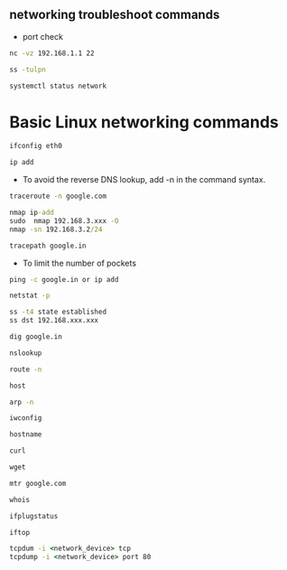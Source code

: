 ## networking troubleshoot commands

* port check

```bash
nc -vz 192.168.1.1 22
```
```bash
ss -tulpn
```

```bash
systemctl status network
```
# Basic Linux networking commands

```cmd
ifconfig eth0
```
```cmd
ip add
```

* To avoid the reverse DNS lookup, add -n in the command syntax.
```cmd
traceroute -n google.com
```

```cmd
nmap ip-add
sudo  nmap 192.168.3.xxx -O
nmap -sn 192.168.3.2/24
```

```cmd
tracepath google.in
```

* To limit the number of pockets
```cmd
ping -c google.in or ip add
```
```cmd
netstat -p
```
```cmd
ss -t4 state established
ss dst 192.168.xxx.xxx
```
```cmd
dig google.in
```
```cmd
nslookup 
```
```cmd
route -n
```
```cmd
host
```
```cmd
arp -n
```
```cmd
iwconfig 
```
```cmd
hostname 
```
```cmd
curl 
```
```cmd
wget 
```
```cmd
mtr google.com
```
```cmd
whois
```
```cmd
ifplugstatus
```
```cmd
iftop
```
```cmd
tcpdum -i <network_device> tcp
tcpdump -i <network_device> port 80
```
